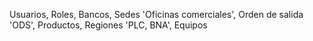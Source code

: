 Usuarios,
Roles,
Bancos,
Sedes 'Oficinas comerciales',
Orden de salida 'ODS',
Productos,
Regiones 'PLC, BNA',
Equipos